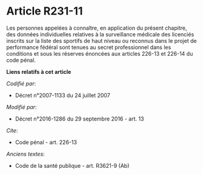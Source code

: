 # Article R231-11

Les personnes appelées à connaître, en application du présent chapitre, des données individuelles relatives à la surveillance
médicale des licenciés inscrits sur la liste des sportifs de haut niveau ou reconnus dans le projet de performance fédéral
sont tenues au secret professionnel dans les conditions et sous les réserves énoncées aux articles 226-13 et 226-14 du code
pénal.

**Liens relatifs à cet article**

_Codifié par_:

  - Décret n°2007-1133 du 24 juillet 2007

_Modifié par_:

  - Décret n°2016-1286 du 29 septembre 2016 - art. 13

_Cite_:

  - Code pénal - art. 226-13

_Anciens textes_:

  - Code de la santé publique - art. R3621-9 (Ab)
